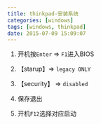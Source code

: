 ```yaml
---
title: thinkpad-安装系统
categories: [windows]
tags: [windows, thinkpad]
date: 2015-07-09 15:09:07
---
```


1.  开机按`Enter` => `F1`进入BIOS

1.  【starup】=> `legacy ONLY`

1.  【security】 => `disabled`

1.  保存退出

1.  开机`F12`选择对应启动
